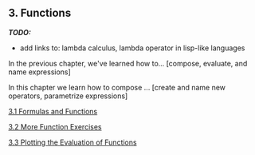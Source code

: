 ## 3. Functions

___TODO:___

* add links to: lambda calculus, lambda operator in lisp-like languages

In the previous chapter, we've learned how to... [compose, evaluate, and name expressions]

In this chapter we learn how to compose ... [create and name new operators, parametrize expressions]

[3.1 Formulas and Functions](ch3_1_formulas_and_functions.md)

[3.2 More Function Exercises](ch3_2_more_function_exercises.md)

[3.3 Plotting the Evaluation of Functions](ch3_3_plotting_the_evaluation_of_functions.md)
